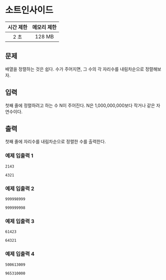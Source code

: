 # 소트인사이드

| 시간 제한 | 메모리 제한 |
|:-----:|:------:|
|  2 초  | 128 MB |

## 문제
배열을 정렬하는 것은 쉽다. 수가 주어지면, 그 수의 각 자리수를 내림차순으로 정렬해보자.

## 입력
첫째 줄에 정렬하려고 하는 수 N이 주어진다. N은 1,000,000,000보다 작거나 같은 자연수이다.

## 출력
첫째 줄에 자리수를 내림차순으로 정렬한 수를 출력한다.

### 예제 입출력 1
`2143`

`4321`

### 예제 입출력 2
`999998999`

`999999998`

### 예제 입출력 3
`61423`

`64321`

### 예제 입출력 4
`500613009`

`965310000`